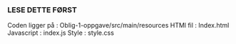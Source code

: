 ### LESE DETTE FØRST ### 

Coden ligger på : Oblig-1-oppgave/src/main/resources
HTMl fil : Index.html 
Javascript : index.js 
Style : style.css 
